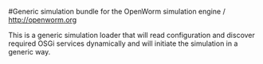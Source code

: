 #Generic simulation bundle for the OpenWorm simulation engine / http://openworm.org

This is a generic simulation loader that will read configuration and discover required OSGi services dynamically and will initiate the simulation in a generic way.